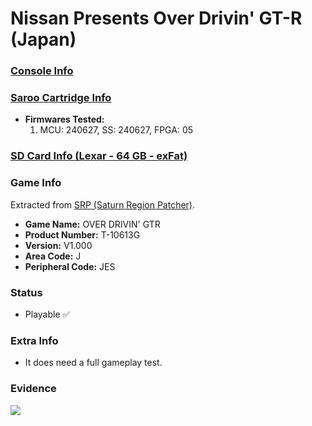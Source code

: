 # Nissan Presents Over Drivin' GT-R (Japan)

### [Console Info](../../../../../Info/Consoles/VA13/README.md)

### [Saroo Cartridge Info](../../../../../Info/Cartridges/RetroGameParadiseStore/1.32F/README.md)

- <b>Firmwares Tested:</b>
  1. MCU: 240627, SS: 240627, FPGA: 05

### [SD Card Info (Lexar - 64 GB - exFat)](../../../../../Info/SdCards/Lexar/64GB/exfat/README.md)

### Game Info

Extracted from [SRP (Saturn Region Patcher)](https://segaxtreme.net/resources/saturn-region-patcher.81/download).

- <b>Game Name:</b> OVER DRIVIN' GTR
- <b>Product Number:</b> T-10613G
- <b>Version:</b> V1.000
- <b>Area Code:</b> J
- <b>Peripheral Code:</b> JES

### Status

- Playable :white_check_mark:

### Extra Info

- It does need a full gameplay test.

### Evidence

[![](https://img.youtube.com/vi/PHKl0cHG9lU/0.jpg)](https://www.youtube.com/watch?v=PHKl0cHG9lU)
